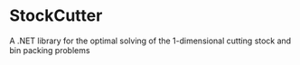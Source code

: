 # StockCutter
A .NET library for the optimal solving of the 1-dimensional cutting stock and bin packing problems
